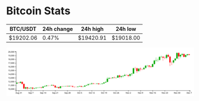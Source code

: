 # Bitcoin Stats

BTC/USDT|24h change|24h high|24h low|
|---|---|---|---|
|$19202.06|0.47%|$19420.91|$19018.00|

<img src="./chart.svg">
